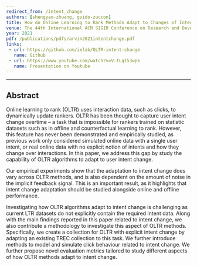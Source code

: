 ```yaml
---
redirect_from: /intent_change
authors: [shengyao-zhuang, guido-zuccon]
title: How do Online Learning to Rank Methods Adapt to Changes of Intent?
venue: The 44th International ACM SIGIR Conference on Research and Development in Information Retrieval (SIGIR '21)
year: 2021
pdf: /publications/pdfs/arvin2021intentchange.pdf
links:
 - url: https://github.com/ielab/OLTR-intent-change
   name: Github
 - url: https://www.youtube.com/watch?v=V-tLq153wpk
   name: Presentation on Youtube 
---
```

---
## Abstract
Online learning to rank (OLTR) uses interaction data, such as clicks, to dynamically update rankers. OLTR has been thought to capture user intent change overtime – a task that is impossible for rankers trained on statistic datasets such as in offline and counterfactual learning to rank. However, this feature has never been demonstrated and empirically studied, as previous work only considered simulated online data with a single user intent, or real online data with no explicit notion of intents and how they change over interactions. In this paper, we address this gap by study the capability of OLTR algorithms to adapt to user intent change.

Our empirical experiments show that the adaptation to intent change does vary across OLTR methods, and is also dependent on the amount of noise in the implicit feedback signal. This is an important result, as it highlights that intent change adaptation should be studied alongside online and offline performance.

Investigating how OLTR algorithms adapt to intent change is challenging as current LTR datasets do not explicitly contain the required intent data. Along with the main findings reported in this paper related to intent change, we also contribute a methodology to investigate this aspect of OLTR methods. Specifically, we create a collection for OLTR with explicit intent change by adapting an existing TREC collection to this task. We further introduce methods to model and simulate click behaviour related to intent change. We further propose novel evaluation metrics tailored to study different aspects of how OLTR methods adapt to intent change.

